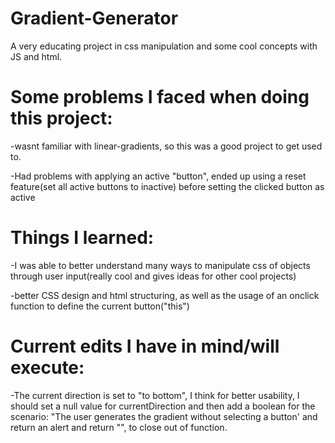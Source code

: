 # Gradient-Generator
A very educating project in css manipulation and some cool concepts with JS and html.

# Some problems I faced when doing this project:

-wasnt familiar with linear-gradients, so this was a good project to get used to.

-Had problems with applying an active "button", ended up using a reset feature(set all active buttons to inactive) before setting the clicked button as active


# Things I learned:

-I was able to better understand many ways to manipulate css of objects through user input(really cool and gives ideas for other cool projects)

-better CSS design and html structuring, as well as the usage of an onclick function to define the current button("this")



# Current edits I have in mind/will execute:

-The current direction is set to "to bottom", I think for better usability, I should set a null value for currentDirection and then add a boolean for the scenario:  "The user generates the gradient without selecting a button' and return an alert and return "", to close out of function.
